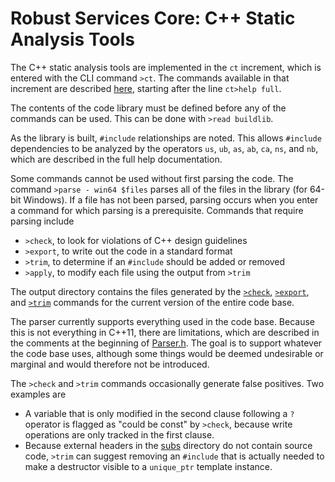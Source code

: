 # Robust Services Core: C++ Static Analysis Tools

The C++ static analysis tools are implemented in the `ct` increment,
which is entered with the CLI command `>ct`.  The commands available
in that increment are described [here](/docs/output/help.cli.txt),
starting after the line `ct>help full`.

The contents of the code library must be defined before any of the commands
can be used. This can be done with `>read buildlib`.

As the library is built, `#include` relationships are noted.  This allows
`#include` dependencies to be analyzed by the operators `us`, `ub`, `as`,
`ab`, `ca`, `ns`, and `nb`, which are described in the full help documentation.

Some commands cannot be used without first parsing the code.  The command
`>parse - win64 $files` parses all of the files in the library (for 64-bit
Windows).  If a file has not been parsed, parsing occurs when you enter a
command for which parsing is a prerequisite.  Commands that require parsing
include

* `>check`, to look for violations of C++ design guidelines
* `>export`, to write out the code in a standard format
* `>trim`, to determine if an `#include` should be added or removed
* `>apply`, to modify each file using the output from `>trim`

The output directory contains the files generated by the
[`>check`](/docs/output/rsc.check.txt), [`>export`](/docs/output/rsc.lib.txt),
and [`>trim`](/docs/output/rsc.trim.txt) commands for the current version of
the entire code base.

The parser currently supports everything used in the code base.  Because this
is not everything in C++11, there are limitations, which are described in the
comments at the beginning of [Parser.h](/ct/Parser.h).  The goal is to support
whatever the code base uses, although some things would be deemed undesirable
or marginal and would therefore not be introduced.

The `>check` and `>trim` commands occasionally generate false positives.  Two
examples are

  * A variable that is only modified in the second clause following a `?`
operator is flagged as "could be const" by `>check`, because write operations
are only tracked in the first clause.
  * Because external headers in the [subs](/subs) directory do not contain
source code, `>trim` can suggest removing an `#include` that is actually needed
to make a destructor visible to a `unique_ptr` template instance.
